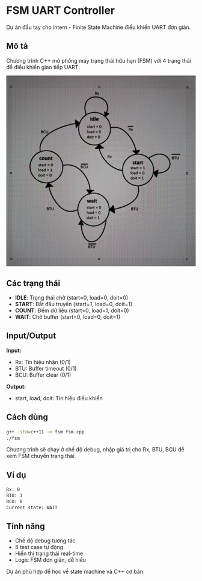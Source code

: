 # FSM UART Controller

Dự án đầu tay cho intern - Finite State Machine điều khiển UART đơn giản.

## Mô tả

Chương trình C++ mô phỏng máy trạng thái hữu hạn (FSM) với 4 trạng thái để điều khiển giao tiếp UART.

![FSM State Diagram](fsm.png)

## Các trạng thái

- **IDLE**: Trạng thái chờ (start=0, load=0, doit=0)
- **START**: Bắt đầu truyền (start=1, load=0, doit=1)  
- **COUNT**: Đếm dữ liệu (start=0, load=1, doit=0)
- **WAIT**: Chờ buffer (start=0, load=0, doit=1)

## Input/Output

**Input:**
- Rx: Tín hiệu nhận (0/1)
- BTU: Buffer timeout (0/1)
- BCU: Buffer clear (0/1)

**Output:**
- start, load, doit: Tín hiệu điều khiển

## Cách dùng

```bash
g++ -std=c++11 -o fsm fsm.cpp
./fsm
```

Chương trình sẽ chạy ở chế độ debug, nhập giá trị cho Rx, BTU, BCU để xem FSM chuyển trạng thái.

## Ví dụ

```
Rx: 0
BTU: 1  
BCU: 0
Current state: WAIT
```

## Tính năng

- Chế độ debug tương tác
- 8 test case tự động
- Hiển thị trạng thái real-time
- Logic FSM đơn giản, dễ hiểu

Dự án phù hợp để học về state machine và C++ cơ bản.